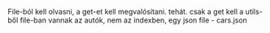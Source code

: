 File-ból kell olvasni, a get-et kell megvalósítani.
tehát. csak a get kell a utils-ből
file-ban vannak az autók, nem az indexben, egy json file - cars.json